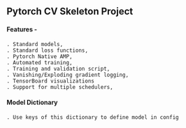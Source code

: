 ## Pytorch CV Skeleton Project

#### Features - 
    . Standard models,
    . Standard loss functions,
    . Pytorch Native AMP,
    . Automated training,
    . Training and validation script,
    . Vanishing/Exploding gradient logging,
    . TensorBoard visualizations
    . Support for multiple schedulers,


#### Model Dictionary
    . Use keys of this dictionary to define model in config
